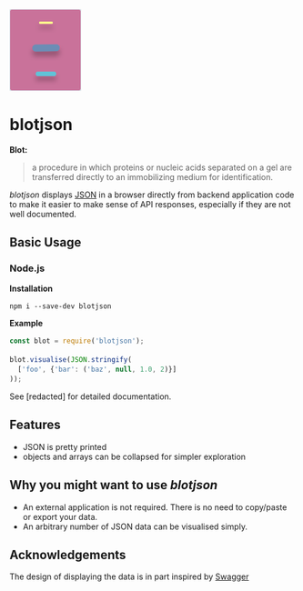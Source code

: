 ![Alt text](./logo_light.svg) 
# blotjson

**Blot:**
> a procedure in which proteins or nucleic acids separated on a gel are transferred directly to an immobilizing medium for identification.


*blotjson* displays [JSON](https://www.json.org/json-en.html) in a browser directly from backend application code to make it easier to make sense of API responses, especially if they are not well documented.


## Basic Usage

### Node.js
**Installation**
```
npm i --save-dev blotjson
```
**Example**
```js
const blot = require('blotjson');

blot.visualise(JSON.stringify(
  ['foo', {'bar': ('baz', null, 1.0, 2)}]
));
```

See [redacted] for detailed documentation.


## Features
* JSON is pretty printed
* objects and arrays can be collapsed for simpler exploration 

## Why you might want to use *blotjson*
* An external application is not required. There is no need to copy/paste or export your data.
* An arbitrary number of JSON data can be visualised simply.


## Acknowledgements

The design of displaying the data is in part inspired by [Swagger](https://swagger.io) 
